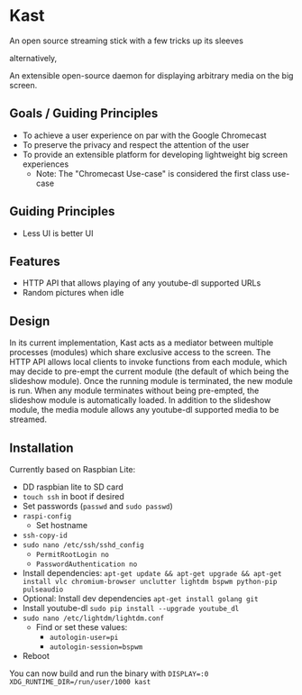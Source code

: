 # Kast
An open source streaming stick with a few tricks up its sleeves

alternatively,

An extensible open-source daemon for displaying arbitrary media on the big screen.

## Goals / Guiding Principles
* To achieve a user experience on par with the Google Chromecast
* To preserve the privacy and respect the attention of the user
* To provide an extensible platform for developing lightweight big screen experiences
  * Note: The "Chromecast Use-case" is considered the first class use-case

## Guiding Principles
* Less UI is better UI

## Features
* HTTP API that allows playing of any youtube-dl supported URLs
* Random pictures when idle

## Design
In its current implementation, Kast acts as a mediator between multiple processes (modules) which share exclusive access to the screen. The HTTP API allows local clients to invoke functions from each module, which may decide to pre-empt the current module (the default of which being the slideshow module). Once the running module is terminated, the new module is run. When any module terminates without being pre-empted, the slideshow module is automatically loaded. In addition to the slideshow module, the media module allows any youtube-dl supported media to be streamed.

## Installation
Currently based on Raspbian Lite:

* DD raspbian lite to SD card
* `touch ssh` in boot if desired
* Set passwords (`passwd` and `sudo passwd`)
* `raspi-config`
  * Set hostname
* `ssh-copy-id`
* `sudo nano /etc/ssh/sshd_config`
  * `PermitRootLogin no`
  * `PasswordAuthentication no`
* Install dependencies: `apt-get update && apt-get upgrade && apt-get install vlc chromium-browser unclutter lightdm bspwm python-pip pulseaudio`
* Optional: Install dev dependencies `apt-get install golang git`
* Install youtube-dl `sudo pip install --upgrade youtube_dl`
* `sudo nano /etc/lightdm/lightdm.conf`
  * Find or set these values:
    * `autologin-user=pi`
    * `autologin-session=bspwm`
* Reboot

You can now build and run the binary with `DISPLAY=:0 XDG_RUNTIME_DIR=/run/user/1000 kast`
